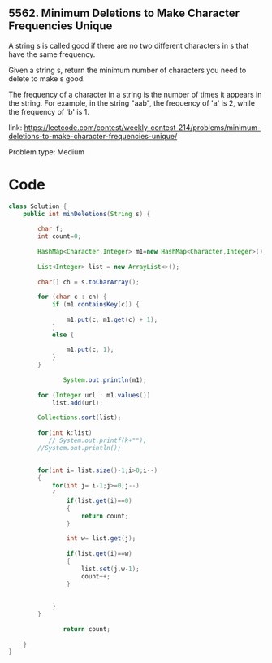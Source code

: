 ## 5562. Minimum Deletions to Make Character Frequencies Unique
A string s is called good if there are no two different characters in s that have the same frequency.

Given a string s, return the minimum number of characters you need to delete to make s good.

The frequency of a character in a string is the number of times it appears in the string. For example, in the string "aab", the frequency of 'a' is 2, while the frequency of 'b' is 1.

link: https://leetcode.com/contest/weekly-contest-214/problems/minimum-deletions-to-make-character-frequencies-unique/

Problem type: Medium

# Code
```java
class Solution {
    public int minDeletions(String s) {
        
        char f;
        int count=0;
        
        HashMap<Character,Integer> m1=new HashMap<Character,Integer>();
        
        List<Integer> list = new ArrayList<>();
        
        char[] ch = s.toCharArray(); 
        
        for (char c : ch) { 
            if (m1.containsKey(c)) { 
  
                m1.put(c, m1.get(c) + 1); 
            } 
            else { 
  
                m1.put(c, 1); 
            } 
        } 
               
               System.out.println(m1);
        
        for (Integer url : m1.values())  
            list.add(url);
        
        Collections.sort(list);
        
        for(int k:list)
           // System.out.printf(k+"");
        //System.out.println();
        
        
        for(int i= list.size()-1;i>0;i--)
        {
            for(int j= i-1;j>=0;j--)
            {
                if(list.get(i)==0)
                {
                    return count;
                }
                
                int w= list.get(j);
                
                if(list.get(i)==w)
                {
                    list.set(j,w-1);
                    count++;                
                }
                
                
            }
        }
               
               return count;
        
    }
}
```

